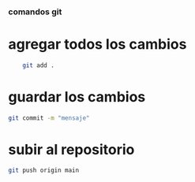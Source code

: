 


### comandos git 
# agregar todos los cambios
```bash
    git add .  
```
# guardar los cambios
```bash
git commit -m "mensaje"
```
# subir al repositorio
```bash
git push origin main
```